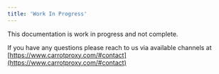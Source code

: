 ```yaml
---
title: 'Work In Progress'
---
```


This documentation is work in progress and not complete. 

If you have any questions please reach to us via available channels at [https://www.carrotproxy.com/#contact](https://www.carrotproxy.com/#contact)